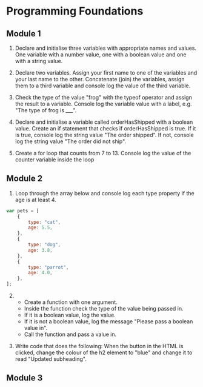 # Programming Foundations

## Module 1

1. Declare and initialise three variables with appropriate names and values. One variable with a number value, one with a boolean value and one with a string value.

2. Declare two variables. Assign your first name to one of the variables and your last name to the other. Concatenate (join) the variables, assign them to a third variable and console log the value of the third variable.

3. Check the type of the value "frog" with the typeof operator and assign the result to a variable. Console log the variable value with a label, e.g. "The type of frog is \_\_\_".

4. Declare and initialise a variable called orderHasShipped with a boolean value. Create an if statement that checks if orderHasShipped is true. If it is true, console log the string value "The order shipped". If not, console log the string value "The order did not ship".

5. Create a for loop that counts from 7 to 13. Console log the value of the counter variable inside the loop

## Module 2

1. Loop through the array below and console log each type property if the age is at least 4.

```js
var pets = [
    {
        type: "cat",
        age: 5.5,
    },
    {
        type: "dog",
        age: 3.8,
    },
    {
        type: "parrot",
        age: 4.0,
    },
];

```

2.  * Create a function with one argument.
    * Inside the function check the type of the value being passed in.
    * If it is a boolean value, log the value.
    * If it is not a boolean value, log the message "Please pass a boolean value in".
    * Call the function and pass a value in.

3. Write code that does the following: When the button in the HTML is clicked, change the colour of the h2 element to "blue" and change it to read "Updated subheading".

## Module 3